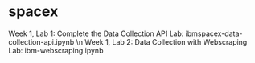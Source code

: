 # spacex

Week 1, Lab 1: Complete the Data Collection API Lab: ibmspacex-data-collection-api.ipynb \n
Week 1, Lab 2: Data Collection with Webscraping Lab: ibm-webscraping.ipynb
